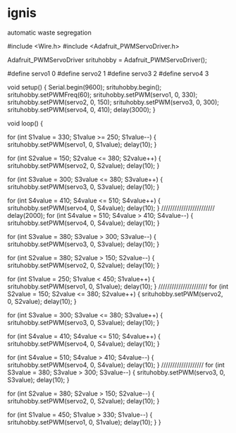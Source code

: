 # ignis
automatic waste segregation

#include <Wire.h>
#include <Adafruit_PWMServoDriver.h>

Adafruit_PWMServoDriver srituhobby = Adafruit_PWMServoDriver();

#define servo1 0
#define servo2 1
#define servo3 2
#define servo4 3


void setup() {
  Serial.begin(9600);
  srituhobby.begin();
  srituhobby.setPWMFreq(60);
  srituhobby.setPWM(servo1, 0, 330);
  srituhobby.setPWM(servo2, 0, 150);
  srituhobby.setPWM(servo3, 0, 300);
  srituhobby.setPWM(servo4, 0, 410);
  delay(3000);
}

void loop() {

  for (int S1value = 330; S1value >= 250; S1value--) {
    srituhobby.setPWM(servo1, 0, S1value);
    delay(10);
  }

  for (int S2value = 150; S2value <= 380; S2value++) {
    srituhobby.setPWM(servo2, 0, S2value);
    delay(10);
  }

  for (int S3value = 300; S3value <= 380; S3value++) {
    srituhobby.setPWM(servo3, 0, S3value);
    delay(10);
  }

  for (int S4value = 410; S4value <= 510; S4value++) {
    srituhobby.setPWM(servo4, 0, S4value);
    delay(10);
  }
  ////////////////////////
  delay(2000);
  for (int S4value = 510; S4value > 410; S4value--) {
    srituhobby.setPWM(servo4, 0, S4value);
    delay(10);
  }

  for (int S3value = 380; S3value > 300; S3value--) {
    srituhobby.setPWM(servo3, 0, S3value);
    delay(10);
  }

  for (int S2value = 380; S2value > 150; S2value--) {
    srituhobby.setPWM(servo2, 0, S2value);
    delay(10);
  }

  for (int S1value = 250; S1value < 450; S1value++) {
    srituhobby.setPWM(servo1, 0, S1value);
    delay(10);
  }
  //////////////////////
  for (int S2value = 150; S2value <= 380; S2value++) {
    srituhobby.setPWM(servo2, 0, S2value);
    delay(10);
  }

  for (int S3value = 300; S3value <= 380; S3value++) {
    srituhobby.setPWM(servo3, 0, S3value);
    delay(10);
  }

  for (int S4value = 410; S4value <= 510; S4value++) {
    srituhobby.setPWM(servo4, 0, S4value);
    delay(10);
  }

  for (int S4value = 510; S4value > 410; S4value--) {
    srituhobby.setPWM(servo4, 0, S4value);
    delay(10);
  }
  ///////////////////
  for (int S3value = 380; S3value > 300; S3value--) {
    srituhobby.setPWM(servo3, 0, S3value);
    delay(10);
  }

  for (int S2value = 380; S2value > 150; S2value--) {
    srituhobby.setPWM(servo2, 0, S2value);
    delay(10);
  }

  for (int S1value = 450; S1value > 330; S1value--) {
    srituhobby.setPWM(servo1, 0, S1value);
    delay(10);
  }
}
